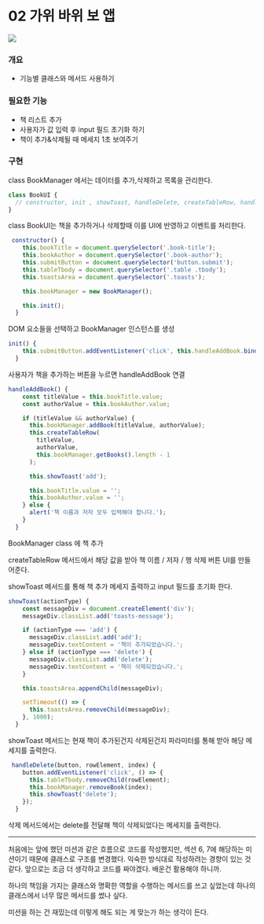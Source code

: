 # 02 가위 바위 보 앱

![](./04-display-book-list.gif)

### 개요

- 기능별 클래스와 메서드 사용하기

### 필요한 기능

- 책 리스트 추가
- 사용자가 값 입력 후 input 필드 초기화 하기
- 책이 추가&삭제될 때 메세지 1초 보여주기

### 구현

class BookManager 에서는 데이터를 추가,삭제하고 목록을 관리한다.

```javascript
class BookUI {
  // constructor, init , showToast, handleDelete, createTableRow, handleAddBook 메서드 사용
}
```

class BookUI는 책을 추가하거나 삭제할때 이를 UI에 반영하고 이벤트를 처리한다.

```javascript
 constructor() {
    this.bookTitle = document.querySelector('.book-title');
    this.bookAuthor = document.querySelector('.book-author');
    this.submitButton = document.querySelector('button.submit');
    this.tableTbody = document.querySelector('.table .tbody');
    this.toastsArea = document.querySelector('.toasts');

    this.bookManager = new BookManager();

    this.init();
  }
```

DOM 요소들을 선택하고 BookManager 인스턴스를 생성

```javascript
init() {
    this.submitButton.addEventListener('click', this.handleAddBook.bind(this));
  }
```

사용자가 책을 추가하는 버튼을 누르면 handleAddBook 연결

```javascript
handleAddBook() {
    const titleValue = this.bookTitle.value;
    const authorValue = this.bookAuthor.value;

    if (titleValue && authorValue) {
      this.bookManager.addBook(titleValue, authorValue);
      this.createTableRow(
        titleValue,
        authorValue,
        this.bookManager.getBooks().length - 1
      );

      this.showToast('add');

      this.bookTitle.value = '';
      this.bookAuthor.value = '';
    } else {
      alert('책 이름과 저자 모두 입력해야 합니다.');
    }
  }
```

BookManager class 에 책 추가

createTableRow 메서드에서 해당 값을 받아 책 이름 / 저자 / 행 삭제 버튼 UI를 만들어준다.

showToast 메서드를 통해 책 추가 메세지 출력하고 input 필드를 초기화 한다.

```javascript
showToast(actionType) {
    const messageDiv = document.createElement('div');
    messageDiv.classList.add('toasts-message');

    if (actionType === 'add') {
      messageDiv.classList.add('add');
      messageDiv.textContent = '책이 추가되었습니다.';
    } else if (actionType === 'delete') {
      messageDiv.classList.add('delete');
      messageDiv.textContent = '책이 삭제되었습니다.';
    }

    this.toastsArea.appendChild(messageDiv);

    setTimeout(() => {
      this.toastsArea.removeChild(messageDiv);
    }, 1000);
  }
```

showToast 메서드는 현재 책이 추가된건지 삭제된건지 파라미터를 통해 받아 해당 메세지를 출력한다.

```javascript
 handleDelete(button, rowElement, index) {
    button.addEventListener('click', () => {
      this.tableTbody.removeChild(rowElement);
      this.bookManager.removeBook(index);
      this.showToast('delete');
    });
  }
```

삭제 메서드에서는 delete를 전달해 책이 삭제되었다는 메세지를 출력한다.

<hr>

처음에는 앞에 했던 미션과 같은 흐름으로 코드를 작성했지만, 섹션 6, 7에 해당하는 미션이기 때문에 클래스로 구조를 변경했다. 익숙한 방식대로 작성하려는 경향이 있는 것 같다. 앞으로는 조금 더 생각하고 코드를 짜야겠다. 배운건 활용해야 하니까.

하나의 책임을 가지는 클래스와 명확한 역할을 수행하는 메서드를 쓰고 싶었는데 하나의 클래스에서 너무 많은 메서드를 썼나 싶다.

미션을 하는 건 재밌는데 이렇게 해도 되는 게 맞는가 하는 생각이 든다.

